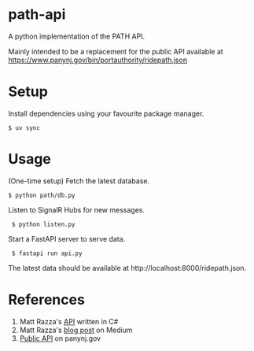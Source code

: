 # path-api

A python implementation of the PATH API.

Mainly intended to be a replacement for the public API available at
https://www.panynj.gov/bin/portauthority/ridepath.json

# Setup

Install dependencies using your favourite package manager.

```console
$ uv sync
```

# Usage

(One-time setup) Fetch the latest database.

```console
$ python path/db.py
```

Listen to SignalR Hubs for new messages.

```console
 $ python listen.py
```

Start a FastAPI server to serve data.

```console
 $ fastapi run api.py
```

The latest data should be available at http://localhost:8000/ridepath.json.

# References

1. Matt Razza's [API](https://github.com/mrazza/path-data) written in C#
1. Matt Razza's
   [blog post](https://medium.com/@mrazza/programmatic-path-real-time-arrival-data-5d0884ae1ad6)
   on Medium
1. [Public API](https://www.panynj.gov/bin/portauthority/ridepath.json) on
   panynj.gov
